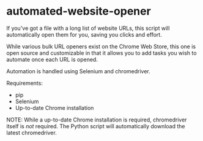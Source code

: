 # automated-website-opener
If you've got a file with a long list of website URLs, this script will automatically open them for you, saving you clicks and effort. 

While various bulk URL openers exist on the Chrome Web Store, this one is open source and customizable in that it allows you to add tasks you wish to automate once each URL is opened.

Automation is handled using Selenium and chromedriver.

Requirements:
- pip
- Selenium
- Up-to-date Chrome installation

NOTE: While a up-to-date Chrome installation is required, chromedriver itself is *not* required. The Python script will automatically download the latest chromedriver.
